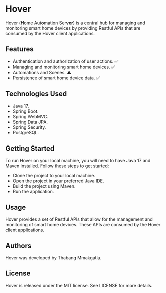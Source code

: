# Hover
Hover (**H**ome Aut**o**mation Ser**ver**) is a central hub for managing and monitoring smart home devices by providing Restful APIs that are consumed by the Hover client applications.

## Features
* Authentication and authorization of user actions. ✅
* Managing and monitoring smart home devices. ✅
* Automations and Scenes. ⚠️
* Persistence of smart home device data. ✅

## Technologies Used
* Java 17.
* Spring Boot.
* Spring WebMVC.
* Spring Data JPA.
* Spring Security.
* PostgreSQL.

## Getting Started
To run Hover on your local machine, you will need to have Java 17 and Maven installed. Follow these steps to get started:
* Clone the project to your local machine.
* Open the project in your preferred Java IDE.
* Build the project using Maven.
* Run the application.

## Usage
Hover provides a set of Restful APIs that allow for the management and monitoring of smart home devices. These APIs are consumed by the Hover client applications.

## Authors
Hover was developed by Thabang Mmakgatla.

## License
Hover is released under the MIT license. See LICENSE for more details.